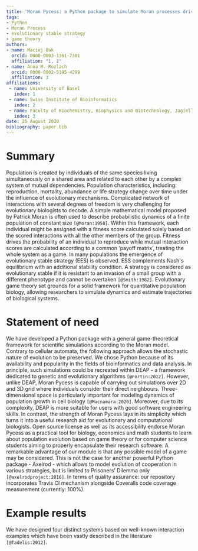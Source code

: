 ```yaml
---
title: 'Moran Pycess: a Python package to simulate Moran processes driven by game theory'
tags:
- Python
- Moran Process
- evolutionary stable strategy
- game theory
authors:
- name: Maciej Bak
  orcid: 0000-0003-1361-7301
  affiliation: "1, 2"
- name: Anna M. Rozlach
  orcid: 0000-0002-5195-4299
  affiliation: 3
affiliations:
 - name: University of Basel
   index: 1
 - name: Swiss Institute of Bioinformatics
   index: 2
 - name: Faculty of Biochemistry, Biophysics and Biotechnology, Jagiellonian University
   index: 3
date: 25 August 2020
bibliography: paper.bib
---
```

# Summary

Population is created by individuals of the same species living simultaneously on a shared area and related to each other by a complex system of mutual dependencies.
Population characteristics, including: reproduction, mortality, abundance or life strategy change over time under the influence of evolutionary mechanisms. Complicated network of interactions with several degrees of freedom is very challenging for evolutionary biologists to decode. A simple mathematical model proposed by Patrick Moran is often used to describe probabilistic dynamics of a finite population of constant size `[@Moran:1958]`. Within this framework, each individual might be assigned with a fitness score calculated solely based on the scored interactions with all the other members of the group. Fitness drives the probability of an individual to reproduce while mutual interaction scores are calculated according to a common ‘payoff matrix’, treating the whole system as a game. In many populations the emergence of evolutionary stable strategy (EES) is observed. ESS complements Nash's equilibrium with an additional stability condition. A strategy is considered as evolutionary stable if it is resistant to an invasion of a small group with a different phenotype and cannot be overtaken `[@Smith:1982]`. Evolutionary game theory set grounds 
for a solid framework for quantitative population biology, allowing researchers 
to simulate dynamics and estimate trajectories of biological systems.

# Statement of need 

We have developed a Python package with a general game-theoretical framework for scientific simulations according to the Moran model. Contrary to cellular automata, the following approach allows the stochastic nature of evolution to be preserved. We chose Python because of its availability and popularity in the fields of bioinformatics and data analysis. In principle, such simulations could be recreated within DEAP - a framework dedicated to genetic and evolutionary algorithms `[@Fortin:2012]`. However, unlike DEAP, Moran Pycess is capable of carrying out simulations over 2D and 3D grid where individuals consider their direct neighbours. Three-dimensional space is particularly important for modeling dynamics of population growth in cell biology `[@Macnamara:2020]`. Moreover, due to its complexity, DEAP is more suitable for users with good software engineering skills. In contrast, the strength of Moran Pycess lays in its simplicity which turns it into a useful research aid for evolutionary and computational biologists. Open source license as well as its accessibility endorse Moran Pycess as a practical tool for biology, economics and math students to learn about population evolution based on game theory or for computer science students aiming to properly encapsulate their research software. A remarkable  advantage of our module is that any possible model of a game may be considered. This is not the case for another powerful Python package - Axelrod - which allows to model evolution of cooperation in various strategies, but is limited to Prisoners’ Dilemma only `[@axelrodproject:2016]`. In terms of quality assurance: our repository incorporates Travis CI mechanism alongside Coveralls code coverage measurement (currently: 100%).

#  Example results

We have designed four distinct systems based on well-known interaction examples which have been vastly described in the literature `[@Tadelis:2012]`.

